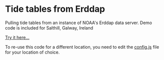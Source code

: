 # Tide tables from Erddap
Pulling tide tables from an instance of NOAA's Erddap data server. Demo code is included for Salthill, Galway, Ireland

[Try it here...](https://adamml.github.io/tide-tables-from-erddap/)

To re-use this code for a different location, you need to edit the [config.js](https://github.com/adamml/tide-tables-from-erddap/blob/master/js/config.js) file for your location of choice.
